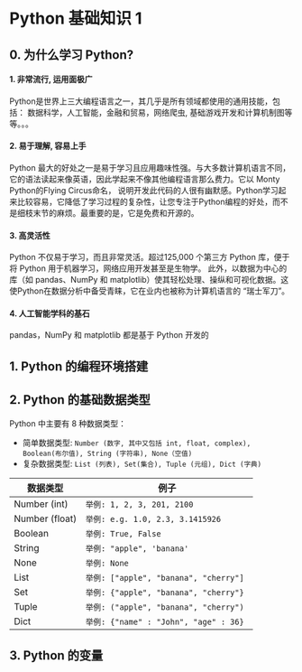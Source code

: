 # Python 基础知识 1
## 0. 为什么学习 Python?

#### 1. 非常流行, 运用面极广
Python是世界上三大编程语言之一，其几乎是所有领域都使用的通用技能，包括：
数据科学，人工智能，金融和贸易，网络爬虫, 基础游戏开发和计算机制图等等。。。

#### 2. 易于理解, 容易上手
Python 最大的好处之一是易于学习且应用趣味性强。与大多数计算机语言不同，它的语法读起来像英语，因此学起来不像其他编程语言那么费力。它以 Monty Python的Flying Circus命名，
说明开发此代码的人很有幽默感。Python学习起来比较容易，它降低了学习过程的复杂性，让您专注于Python编程的好处，而不是细枝末节的麻烦。最重要的是，它是免费和开源的。

#### 3. 高灵活性
Python 不仅易于学习，而且非常灵活。超过125,000 个第三方 Python 库，便于将 Python 用于机器学习，网络应用开发甚至是生物学。
此外，以数据为中心的库（如 pandas、NumPy 和 matplotlib）使其轻松处理、操纵和可视化数据。这使Python在数据分析中备受青睐，它在业内也被称为计算机语言的 “瑞士军刀”。

#### 4. 人工智能学科的基石
pandas，NumPy 和 matplotlib 都是基于 Python 开发的
 
## 1. Python 的编程环境搭建


## 2. Python 的基础数据类型
Python 中主要有 8 种数据类型：
- 简单数据类型: ```Number (数字, 其中又包括 int, float, complex), Boolean(布尔值), String (字符串), None（空值)```
- 复杂数据类型: ```List (列表), Set(集合), Tuple (元组), Dict (字典)```

| 数据类型        |  例子                                          |   
|  ------------  |  --------------------------------              |
| Number (int)   |  ```举例: 1, 2, 3, 201, 2100```                |  
| Number (float) |  ```举例: e.g. 1.0, 2.3, 3.1415926```          |  
|  Boolean       |  ```举例: True, False```                       |   
|  String        |  ```举例: "apple", 'banana' ```                |
|  None          |  ```举例: None ```                             |
|  List          |  ```举例: ["apple", "banana", "cherry"] ```    |
|  Set           |  ```举例: {"apple", "banana", "cherry"} ```    |
|  Tuple         |  ```举例: ("apple", "banana", "cherry") ```    |
|  Dict          |  ```举例: {"name" : "John", "age" : 36} ```    |

## 3. Python 的变量








